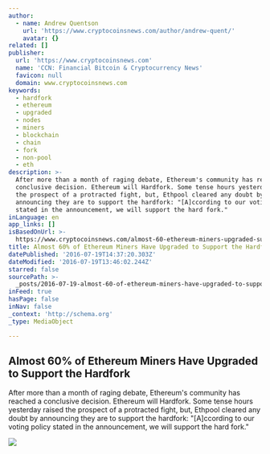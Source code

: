```yaml
---
author:
  - name: Andrew Quentson
    url: 'https://www.cryptocoinsnews.com/author/andrew-quent/'
    avatar: {}
related: []
publisher:
  url: 'https://www.cryptocoinsnews.com'
  name: 'CCN: Financial Bitcoin & Cryptocurrency News'
  favicon: null
  domain: www.cryptocoinsnews.com
keywords:
  - hardfork
  - ethereum
  - upgraded
  - nodes
  - miners
  - blockchain
  - chain
  - fork
  - non-pool
  - eth
description: >-
  After more than a month of raging debate, Ethereum's community has reached a
  conclusive decision. Ethereum will Hardfork. Some tense hours yesterday raised
  the prospect of a protracted fight, but, Ethpool cleared any doubt by
  announcing they are to support the hardfork: "[A]ccording to our voting policy
  stated in the announcement, we will support the hard fork."
inLanguage: en
app_links: []
isBasedOnUrl: >-
  https://www.cryptocoinsnews.com/almost-60-ethereum-miners-upgraded-support-hardfork/
title: Almost 60% of Ethereum Miners Have Upgraded to Support the Hardfork
datePublished: '2016-07-19T14:37:20.303Z'
dateModified: '2016-07-19T13:46:02.244Z'
starred: false
sourcePath: >-
  _posts/2016-07-19-almost-60-of-ethereum-miners-have-upgraded-to-support-the-h.md
inFeed: true
hasPage: false
inNav: false
_context: 'http://schema.org'
_type: MediaObject

---
```

<article style=""><h1>Almost 60% of Ethereum Miners Have Upgraded to Support the Hardfork</h1><p>After more than a month of raging debate, Ethereum's community has reached a conclusive decision. Ethereum will Hardfork. Some tense hours yesterday raised the prospect of a protracted fight, but, Ethpool cleared any doubt by announcing they are to support the hardfork: "[A]ccording to our voting policy stated in the announcement, we will support the hard fork."</p><img src="https://www.cryptocoinsnews.com/wp-content/uploads/2016/07/Chip-upgrade.jpg" /></article>